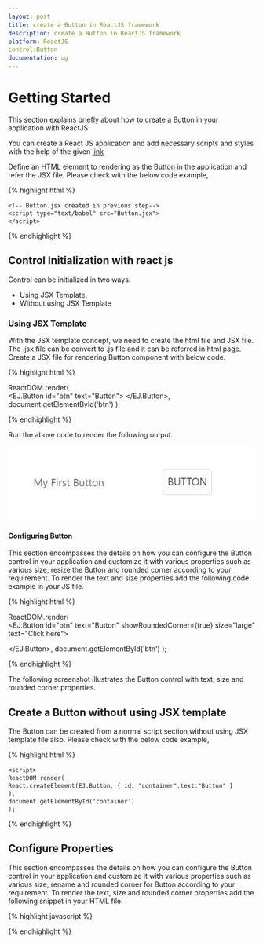 ```yaml
---
layout: post
title: create a Button in ReactJS framework 
description: create a Button in ReactJS framework 
platform: ReactJS
control:Button
documentation: ug
---
```


# Getting Started

This section explains briefly about how to create a Button in your application with ReactJS.

You can create a React JS application and add necessary scripts and styles with the help of the given [link](https://help.syncfusion.com/reactjs/overview)

Define an HTML element to rendering as the Button in the application and refer the JSX file. Please check with the below code example,


{% highlight html %}

   <body>	
    <!--Add React JS components-->
    <div id="btn"></div>

    <!-- Button.jsx created in previous step-->
    <script type="text/babel" src="Button.jsx">
    </script>
   </body>

{% endhighlight %}

## Control Initialization  with react js
Control can be initialized in two ways.
* Using JSX Template. 
* Without using JSX Template

### Using  JSX Template
With the JSX template concept, we need to create the html file and JSX file. The .jsx file can be convert to .js file and it can be referred in html page.
Create a JSX file for rendering Button component with below code.


{% highlight html %}

ReactDOM.render(   
		  <EJ.Button id="btn" text="Button">
</EJ.Button>,
document.getElementById('btn')
);


{% endhighlight %}


Run the above code to render the following output.



![](getting-started_images/getting-started_img1.jpg)

#### Configuring Button

This section encompasses the details on how you can configure the Button control in your application and customize it with various properties such as various size, resize the  Button and rounded corner according  to your requirement.
To render the text and size properties add the following code example in your JS  file.

{% highlight html %}

ReactDOM.render(   
		  <EJ.Button id="btn" text="Button" showRoundedCorner={true} size="large" text="Click here">

</EJ.Button>,
document.getElementById('btn')
);




{% endhighlight %}

The following screenshot illustrates the Button control with text, size and rounded corner properties.


## Create a Button without using JSX template
 The Button can be created from a normal script section without using JSX template file also. Please check with the below code example,

{% highlight html %}

    <script>
    ReactDOM.render(
    React.createElement(EJ.Button, { id: "container",text:"Button" }
    ),
    document.getElementById('container')
    );
</script>

    
{% endhighlight %}

## Configure Properties

This section encompasses the details on how you can configure the Button control in your application and customize it with various properties such as various size, rename and rounded corner for Button according to your requirement.
 To render the text, size and rounded corner properties add the following snippet in your HTML file.


{% highlight javascript %}

<script>
    ReactDOM.render(
    React.createElement(EJ.Button, { id: "container",text:"Button",showRoundedCorner:true,size:"large",text:"Click here" }
    ),
    document.getElementById('container')
    );
</script>

{% endhighlight %}




